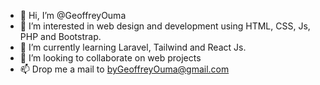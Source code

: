 - 👋 Hi, I’m @GeoffreyOuma
- 👀 I’m interested in web design and development using HTML, CSS, Js, PHP and Bootstrap.
- 🌱 I’m currently learning Laravel, Tailwind and React Js.
- 💞️ I’m looking to collaborate on web projects
- 📫 Drop me a mail to byGeoffreyOuma@gmail.com

<!---
GeoffreyOuma/GeoffreyOuma is a ✨ special ✨ repository because its `README.md` (this file) appears on your GitHub profile.
You can click the Preview link to take a look at your changes.
--->
